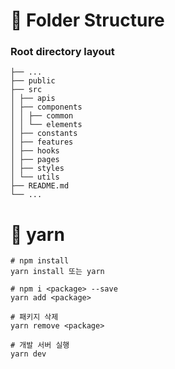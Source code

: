 # 📁 Folder Structure

### Root directory layout

```
├── ...
├── public
├── src
│ ├── apis
│ ├── components
│ │ ├── common
│ │ └── elements
│ ├── constants
│ ├── features
│ ├── hooks
│ ├── pages
│ ├── styles
│ └── utils
├── README.md               
└── ...
```

# 🚀 yarn

```
# npm install
yarn install 또는 yarn

# npm i <package> --save
yarn add <package>

# 패키지 삭제
yarn remove <package>

# 개발 서버 실행
yarn dev
```
